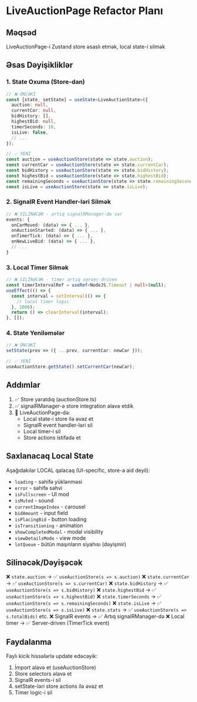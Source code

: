 # LiveAuctionPage Refactor Planı

## Məqsəd
LiveAuctionPage-i Zustand store əsaslı etmək, local state-i silmək

## Əsas Dəyişikliklər

### 1. State Oxuma (Store-dan)
```typescript
// ❌ ÖNCƏKİ
const [state, setState] = useState<LiveAuctionState>({
  auction: null,
  currentCar: null,
  bidHistory: [],
  highestBid: null,
  timerSeconds: 10,
  isLive: false,
  // ...
});

// ✅ YENİ
const auction = useAuctionStore(state => state.auction);
const currentCar = useAuctionStore(state => state.currentCar);
const bidHistory = useAuctionStore(state => state.bidHistory);
const highestBid = useAuctionStore(state => state.highestBid);
const remainingSeconds = useAuctionStore(state => state.remainingSeconds);
const isLive = useAuctionStore(state => state.isLive);
```

### 2. SignalR Event Handler-ləri Silmək
```typescript
// ❌ SİLİNƏCƏK - artıq signalRManager-də var
events: {
  onCarMoved: (data) => { ... },
  onAuctionStarted: (data) => { ... },
  onTimerTick: (data) => { ... },
  onNewLiveBid: (data) => { ... },
  // ...
}
```

### 3. Local Timer Silmək
```typescript
// ❌ SİLİNƏCƏK - timer artıq server-driven
const timerIntervalRef = useRef<NodeJS.Timeout | null>(null);
useEffect(() => {
  const interval = setInterval(() => {
    // local timer logic
  }, 1000);
  return () => clearInterval(interval);
}, []);
```

### 4. State Yeniləmələr
```typescript
// ❌ ÖNCƏKİ
setState(prev => ({ ...prev, currentCar: newCar }));

// ✅ YENİ
useAuctionStore.getState().setCurrentCar(newCar);
```

## Addımlar

1. ✅ Store yaratdıq (auctionStore.ts)
2. ✅ signalRManager-ə store integration əlavə etdik
3. 🔄 LiveAuctionPage-də:
   - Local state-i store ilə əvəz et
   - SignalR event handler-ləri sil
   - Local timer-i sil
   - Store actions istifadə et

## Saxlanacaq Local State

Aşağıdakılar LOCAL qalacaq (UI-specific, store-a aid deyil):
- `loading` - səhifə yüklənməsi
- `error` - səhifə səhvi
- `isFullscreen` - UI mod
- `isMuted` - sound
- `currentImageIndex` - carousel
- `bidAmount` - input field
- `isPlacingBid` - button loading
- `isTransitioning` - animation
- `showCompletedModal` - modal visibility
- `viewDetailsMode` - view mode
- `lotQueue` - bütün maşınların siyahısı (dəyişmir)

## Silinəcək/Dəyişəcək

❌ `state.auction` → ✅ `useAuctionStore(s => s.auction)`
❌ `state.currentCar` → ✅ `useAuctionStore(s => s.currentCar)`
❌ `state.bidHistory` → ✅ `useAuctionStore(s => s.bidHistory)`
❌ `state.highestBid` → ✅ `useAuctionStore(s => s.highestBid)`
❌ `state.timerSeconds` → ✅ `useAuctionStore(s => s.remainingSeconds)`
❌ `state.isLive` → ✅ `useAuctionStore(s => s.isLive)`
❌ `state.stats` → ✅ `useAuctionStore(s => s.totalBids)` etc.
❌ SignalR events → ✅ Artıq signalRManager-də
❌ Local timer → ✅ Server-driven (TimerTick event)

## Faydalanma

Faylı kicik hissələrlə update edəcəyik:
1. İmport əlavə et (useAuctionStore)
2. Store selectors əlavə et
3. SignalR events-i sil
4. setState-ləri store actions ilə əvəz et
5. Timer logic-i sil

